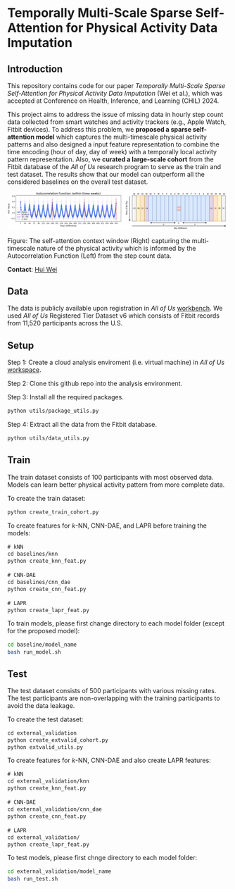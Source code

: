 # Temporally Multi-Scale Sparse Self-Attention for Physical Activity Data Imputation



## Introduction

This repository contains code for our paper _Temporally Multi-Scale Sparse Self-Attention for Physical Activity Data Imputation_ (Wei et al.), which was accepted at Conference on Health, Inference, and Learning (CHIL) 2024.  

This project aims to address the issue of missing data in hourly step count data collected from smart watches and activity trackers (e.g., Apple Watch, Fitbit devices). To address this problem, we **proposed a sparse self-attention model** which captures the multi-timescale physical activity patterns and also designed a input feature representation to combine the time encoding (hour of day, day of week) with a temporally local activity pattern representation. Also, we **curated a large-scale cohort** from the Fitbit database of the _All of Us_ research program to serve as the train and test dataset. The results show that our model can outperform all the considered baselines on the overall test dataset.

![acf_ctw](./figure.png)

Figure: The self-attention context window (Right) capturing the multi-timescale nature of the physical activity which is informed by the Autocorrelation Function (Left) from the step count data. 

**Contact**: [Hui Wei](mailto:huiwei@cs.umass.edu)

## Data

The data is publicly available upon registration in _All of Us_ [workbench](https://www.researchallofus.org/data-tools/workbench/). We used _All of Us_ Registered Tier Dataset v6 which consists of Fitbit records from 11,520 participants across the U.S.

##  Setup

Step 1: Create a cloud analysis enviroment (i.e. virtual machine) in _All of Us_ [workspace](https://workbench.researchallofus.org/login).

Step 2: Clone this github repo into the analysis environment. 

Step 3: Install all the required packages. 

```bash
python utils/package_utils.py
```

Step 4: Extract all the data from the Fitbit database.

```bash
python utils/data_utils.py
```

## Train

The train dataset consists of 100 participants with most observed data. Models can learn better physical activity pattern from more complete data. 

To create the train dataset:

```bash
python create_train_cohort.py
```

To create features for $k$-NN, CNN-DAE, and LAPR before training the models:

```
# kNN
cd baselines/knn
python create_knn_feat.py

# CNN-DAE
cd baselines/cnn_dae
python create_cnn_feat.py

# LAPR
python create_lapr_feat.py
```

 To train models, please first change directory to each model folder (except for the proposed model):

```bash
cd baseline/model_name
bash run_model.sh
```

## Test

The test dataset consists of 500 participants with various missing rates. The test participants are non-overlapping with the training participants to avoid the data leakage. 

To create the test dataset:

```
cd external_validation
python create_extvalid_cohort.py
python extvalid_utils.py
```

To create features for $k$-NN, CNN-DAE and also create LAPR features:

```
# kNN
cd external_validation/knn
python create_knn_feat.py

# CNN-DAE
cd external_validation/cnn_dae
python create_cnn_feat.py

# LAPR
cd external_validation/
python create_lapr_feat.py
```

To test models, please first chnge directory to each model folder:

```bash
cd external_validation/model_name
bash run_test.sh
```

